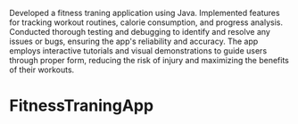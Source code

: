 Developed a fitness traning application using Java.
Implemented features for tracking workout routines, calorie consumption, and progress analysis.
Conducted thorough testing and debugging to identify and resolve any issues or bugs, ensuring the app's reliability and accuracy.
The app employs interactive tutorials and visual demonstrations to guide users through proper form, reducing the risk of injury and maximizing the benefits of their workouts.
# FitnessTraningApp
